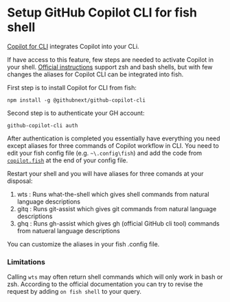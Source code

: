 # Setup GitHub Copilot CLI for fish shell

[Copilot for CLI](https://githubnext.com/projects/copilot-cli) integrates Copilot into your CLi.

If have access to this feature, few steps are needed to activate Copilot in your shell. [Official instructions](https://www.npmjs.com/package/@githubnext/github-copilot-cli#alias-convenience-commands) support zsh and bash shells, but with few changes the aliases for Copilot CLI can be integrated into fish.

First step is to install Copilot for CLI from fish:

```fish
npm install -g @githubnext/github-copilot-cli
```

Second step is to authenticate your GH account:

```
github-copilot-cli auth
```

After authentication is completed you essentially have everything you need except aliases for three commands of Copilot workflow in CLI. You need to edit your fish config file (e.g. `~\.config\fish`) and add the code from [`copilot.fish`](copilot.fish) at the end of your config file.

Restart your shell and you will have aliases for three comands at your disposal:

1. wts <query> : Runs what-the-shell which gives shell commands from natural language descriptions
2. gitq <query>: Runs git-assist which gives git commands from natural language descriptions
3. ghq <query>: Runs gh-assist which gives gh (official GitHub cli tool) commands from natueral language descriptions

You can customize the aliases in your fish .config file.

### Limitations

Calling `wts` may often return shell commands which will only work in bash or zsh. According to the official documentation you can try to revise the request by adding `on fish shell` to your query.
